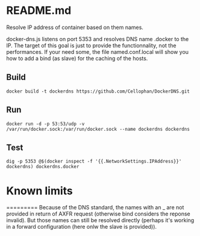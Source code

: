 # README.md
Resolve IP address of container based on them names.

docker-dns.js listens on port 5353 and resolves DNS name <container name>.docker to the IP.
The target of this goal is just to provide the functionnality, not the performances. If your need some, the file named.conf.local will show you how to add a bind (as slave) for the caching of the hosts.

## Build
`docker build -t dockerdns https://github.com/Cellophan/DockerDNS.git`

## Run
`docker run -d -p 53:53/udp -v /var/run/docker.sock:/var/run/docker.sock --name dockerdns dockerdns`

## Test
`dig -p 5353 @$(docker inspect -f '{{.NetworkSettings.IPAddress}}' dockerdns) dockerdns.docker`

# Known limits
=========
Because of the DNS standard, the names with an _ are not provided in return of AXFR request (otherwise bind considers the reponse invalid). But those names can still be resolved directly (perhaps it's working in a forward configuration (here onlw the slave is provided)).

